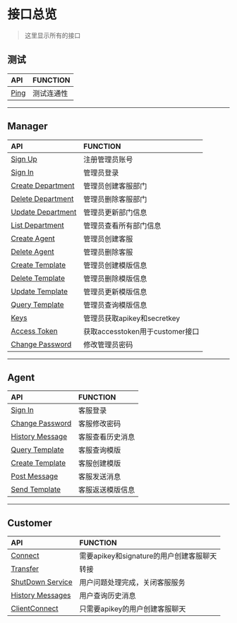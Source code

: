 # 接口总览
>这里显示所有的接口

## 测试 

|  API   | FUNCTION  |
|  :----  | :----  |
| [Ping](https://app.gitbook.com/@cs-server/s/cs-server/)  | 测试连通性 |

---

## Manager
|  API   | FUNCTION  |
|  :----  | :----  |
| [Sign Up](https://app.gitbook.com/@cs-server/s/cs-server/~/drafts/-MHiOuojS4Pc2DKdCYSZ/amdin#sign-up)  | 注册管理员账号 |
| [Sign In](https://app.gitbook.com/@cs-server/s/cs-server/~/drafts/-MHoaYVbY1aoByxkhIwl/amdin#sign-in)  | 管理员登录 |
| [Create Department](https://app.gitbook.com/@cs-server/s/cs-server/~/drafts/-MHoaYVbY1aoByxkhIwl/amdin#creare-department)  | 管理员创建客服部门 |
| [Delete Department](https://app.gitbook.com/@cs-server/s/cs-server/~/drafts/-MHoaYVbY1aoByxkhIwl/amdin#delete-department)  | 管理员删除客服部门 |
| [Update Department](https://app.gitbook.com/@cs-server/s/cs-server/~/drafts/-MHoaYVbY1aoByxkhIwl/amdin#update-department)  | 管理员更新部门信息 |
| [List Department](https://app.gitbook.com/@cs-server/s/cs-server/~/drafts/-MHoaYVbY1aoByxkhIwl/amdin#show-departments)  | 管理员查看所有部门信息 |
| [Create Agent](https://app.gitbook.com/@cs-server/s/cs-server/~/drafts/-MHoaYVbY1aoByxkhIwl/amdin#create-agent)  | 管理员创建客服 |
| [Delete Agent](https://app.gitbook.com/@cs-server/s/cs-server/~/drafts/-MHoaYVbY1aoByxkhIwl/amdin#delete-agent)  | 管理员删除客服 |
| [Create Template](https://app.gitbook.com/@cs-server/s/cs-server/~/drafts/-MHoaYVbY1aoByxkhIwl/amdin#create-template)  | 管理员创建模版信息 |
| [Delete Template](https://app.gitbook.com/@cs-server/s/cs-server/~/drafts/-MHoaYVbY1aoByxkhIwl/amdin#delete-template)  | 管理员删除模版信息 |
| [Update Template](https://app.gitbook.com/@cs-server/s/cs-server/~/drafts/-MHoaYVbY1aoByxkhIwl/amdin#update-template)  | 管理员更新模版信息 |
| [Query Template](https://app.gitbook.com/@cs-server/s/cs-server/~/drafts/-MHoaYVbY1aoByxkhIwl/amdin#query-template)  | 管理员查询模版信息 |
| [Keys](https://app.gitbook.com/@cs-server/s/cs-server/~/drafts/-MHoaYVbY1aoByxkhIwl/amdin#keys)  | 管理员获取apikey和secretkey |
| [Access Token](https://app.gitbook.com/@cs-server/s/cs-server/~/drafts/-MHoaYVbY1aoByxkhIwl/amdin#access-token)  | 获取accesstoken用于customer接口 |
| [Change Password](https://app.gitbook.com/@cs-server/s/cs-server/~/drafts/-MHoaYVbY1aoByxkhIwl/amdin#change-password)  | 修改管理员密码 |

---

## Agent 

|  API   | FUNCTION  |
|  :----  | :----  |
| [Sign In](https://app.gitbook.com/@cs-server/s/cs-server/~/drafts/-MHiOuojS4Pc2DKdCYSZ/agent)  | 客服登录 |
| [Change Password](https://app.gitbook.com/@cs-server/s/cs-server/~/drafts/-MHoaYVbY1aoByxkhIwl/agent)  | 客服修改密码 |
| [History Message](https://app.gitbook.com/@cs-server/s/cs-server/~/drafts/-MHoaYVbY1aoByxkhIwl/agent#history-messages)  | 客服查看历史消息 |
| [Query Template](https://app.gitbook.com/@cs-server/s/cs-server/~/drafts/-MHoaYVbY1aoByxkhIwl/agent#query-template)  | 客服查询模版 |
| [Create Template](https://app.gitbook.com/@cs-server/s/cs-server/~/drafts/-MHoaYVbY1aoByxkhIwl/agent#create-template)  | 客服创建模版 |
| [Post Message](https://app.gitbook.com/@cs-server/s/cs-server/~/drafts/-MHoaYVbY1aoByxkhIwl/agent#post-message)  | 客服发送消息 |
| [Send Template](https://app.gitbook.com/@cs-server/s/cs-server/~/drafts/-MHoaYVbY1aoByxkhIwl/amdin#delete-template)  | 客服返送模版信息 |

---

## Customer

|  API   | FUNCTION  |
|  :----  | :----  |
| [Connect](https://app.gitbook.com/@cs-server/s/cs-server/~/drafts/-MHiOuojS4Pc2DKdCYSZ/user#connect)  | 需要apikey和signature的用户创建客服聊天 |
| [Transfer](https://app.gitbook.com/@cs-server/s/cs-server/~/drafts/-MHoaYVbY1aoByxkhIwl/user#transfer)  | 转接 |
| [ShutDown Service](https://app.gitbook.com/@cs-server/s/cs-server/~/drafts/-MHoaYVbY1aoByxkhIwl/user#shutdown-service)  | 用户问题处理完成，关闭客服服务 |
| [History Messages](https://app.gitbook.com/@cs-server/s/cs-server/~/drafts/-MHoaYVbY1aoByxkhIwl/user#history-messages)  | 用户查询历史消息 |
| [ClientConnect](https://app.gitbook.com/@cs-server/s/cs-server/~/drafts/-MHoaYVbY1aoByxkhIwl/user#client-connect)  | 只需要apikey的用户创建客服聊天 |


